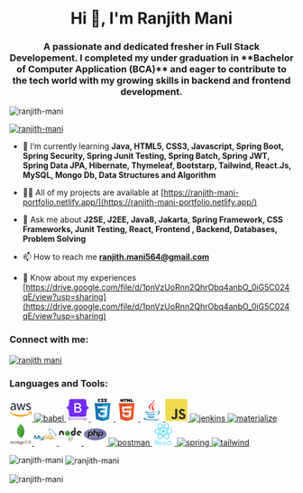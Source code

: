 <h1 align="center">Hi 👋, I'm Ranjith Mani</h1>
<h3 align="center">A passionate and dedicated fresher in Full Stack Developement. I completed my under graduation in **Bachelor of Computer Application (BCA)** and eager to contribute to the tech world with my growing skills in backend and frontend development.</h3>

<p align="left"> <img src="https://komarev.com/ghpvc/?username=ranjith-mani&label=Profile%20views&color=0e75b6&style=flat" alt="ranjith-mani" /> </p>

<p align="left"> <a href="https://github.com/ryo-ma/github-profile-trophy"><img src="https://github-profile-trophy.vercel.app/?username=ranjith-mani" alt="ranjith-mani" /></a> </p>

- 🌱 I’m currently learning **Java, HTML5, CSS3, Javascript, Spring Boot, Spring Security, Spring Junit Testing, Spring Batch, Spring JWT, Spring Data JPA, Hibernate, Thymeleaf, Bootstarp, Tailwind, React.Js, MySQL, Mongo Db, Data Structures and Algorithm**

- 👨‍💻 All of my projects are available at [https://ranjith-mani-portfolio.netlify.app/](https://ranjith-mani-portfolio.netlify.app/)

- 💬 Ask me about **J2SE, J2EE, Java8, Jakarta, Spring Framework, CSS Frameworks, Junit Testing, React, Frontend , Backend, Databases, Problem Solving**

- 📫 How to reach me **ranjith.mani564@gmail.com**

- 📄 Know about my experiences [https://drive.google.com/file/d/1pnVzUoRnn2QhrObq4anbO_0iG5C024qE/view?usp=sharing](https://drive.google.com/file/d/1pnVzUoRnn2QhrObq4anbO_0iG5C024qE/view?usp=sharing)

<h3 align="left">Connect with me:</h3>
<p align="left">
<a href="https://linkedin.com/in/ranjith mani" target="blank"><img align="center" src="https://raw.githubusercontent.com/rahuldkjain/github-profile-readme-generator/master/src/images/icons/Social/linked-in-alt.svg" alt="ranjith mani" height="30" width="40" /></a>
</p>

<h3 align="left">Languages and Tools:</h3>
<p align="left"> <a href="https://aws.amazon.com" target="_blank" rel="noreferrer"> <img src="https://raw.githubusercontent.com/devicons/devicon/master/icons/amazonwebservices/amazonwebservices-original-wordmark.svg" alt="aws" width="40" height="40"/> </a> <a href="https://babeljs.io/" target="_blank" rel="noreferrer"> <img src="https://www.vectorlogo.zone/logos/babeljs/babeljs-icon.svg" alt="babel" width="40" height="40"/> </a> <a href="https://getbootstrap.com" target="_blank" rel="noreferrer"> <img src="https://raw.githubusercontent.com/devicons/devicon/master/icons/bootstrap/bootstrap-plain-wordmark.svg" alt="bootstrap" width="40" height="40"/> </a> <a href="https://www.w3schools.com/css/" target="_blank" rel="noreferrer"> <img src="https://raw.githubusercontent.com/devicons/devicon/master/icons/css3/css3-original-wordmark.svg" alt="css3" width="40" height="40"/> </a> <a href="https://www.w3.org/html/" target="_blank" rel="noreferrer"> <img src="https://raw.githubusercontent.com/devicons/devicon/master/icons/html5/html5-original-wordmark.svg" alt="html5" width="40" height="40"/> </a> <a href="https://www.java.com" target="_blank" rel="noreferrer"> <img src="https://raw.githubusercontent.com/devicons/devicon/master/icons/java/java-original.svg" alt="java" width="40" height="40"/> </a> <a href="https://developer.mozilla.org/en-US/docs/Web/JavaScript" target="_blank" rel="noreferrer"> <img src="https://raw.githubusercontent.com/devicons/devicon/master/icons/javascript/javascript-original.svg" alt="javascript" width="40" height="40"/> </a> <a href="https://www.jenkins.io" target="_blank" rel="noreferrer"> <img src="https://www.vectorlogo.zone/logos/jenkins/jenkins-icon.svg" alt="jenkins" width="40" height="40"/> </a> <a href="https://materializecss.com/" target="_blank" rel="noreferrer"> <img src="https://raw.githubusercontent.com/prplx/svg-logos/5585531d45d294869c4eaab4d7cf2e9c167710a9/svg/materialize.svg" alt="materialize" width="40" height="40"/> </a> <a href="https://www.mongodb.com/" target="_blank" rel="noreferrer"> <img src="https://raw.githubusercontent.com/devicons/devicon/master/icons/mongodb/mongodb-original-wordmark.svg" alt="mongodb" width="40" height="40"/> </a> <a href="https://www.mysql.com/" target="_blank" rel="noreferrer"> <img src="https://raw.githubusercontent.com/devicons/devicon/master/icons/mysql/mysql-original-wordmark.svg" alt="mysql" width="40" height="40"/> </a> <a href="https://nodejs.org" target="_blank" rel="noreferrer"> <img src="https://raw.githubusercontent.com/devicons/devicon/master/icons/nodejs/nodejs-original-wordmark.svg" alt="nodejs" width="40" height="40"/> </a> <a href="https://www.php.net" target="_blank" rel="noreferrer"> <img src="https://raw.githubusercontent.com/devicons/devicon/master/icons/php/php-original.svg" alt="php" width="40" height="40"/> </a> <a href="https://postman.com" target="_blank" rel="noreferrer"> <img src="https://www.vectorlogo.zone/logos/getpostman/getpostman-icon.svg" alt="postman" width="40" height="40"/> </a> <a href="https://reactjs.org/" target="_blank" rel="noreferrer"> <img src="https://raw.githubusercontent.com/devicons/devicon/master/icons/react/react-original-wordmark.svg" alt="react" width="40" height="40"/> </a> <a href="https://spring.io/" target="_blank" rel="noreferrer"> <img src="https://www.vectorlogo.zone/logos/springio/springio-icon.svg" alt="spring" width="40" height="40"/> </a> <a href="https://tailwindcss.com/" target="_blank" rel="noreferrer"> <img src="https://www.vectorlogo.zone/logos/tailwindcss/tailwindcss-icon.svg" alt="tailwind" width="40" height="40"/> </a> </p>

<p><img align="left" src="https://github-readme-stats.vercel.app/api/top-langs?username=ranjith-mani&show_icons=true&locale=en&layout=compact" alt="ranjith-mani" /></p>

<p>&nbsp;<img align="center" src="https://github-readme-stats.vercel.app/api?username=ranjith-mani&show_icons=true&locale=en" alt="ranjith-mani" /></p>

<p><img align="center" src="https://github-readme-streak-stats.herokuapp.com/?user=ranjith-mani&" alt="ranjith-mani" /></p>

